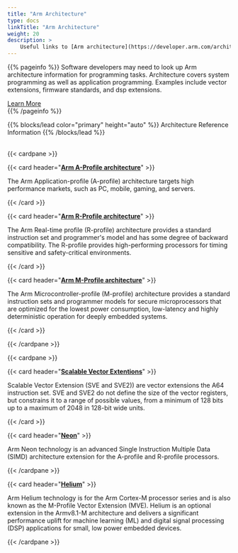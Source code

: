 ```yaml
---
title: "Arm Architecture"
type: docs
linkTitle: "Arm Architecture"
weight: 20
description: >
    Useful links to [Arm architecture](https://developer.arm.com/architectures#aq=%40navigationhierarchiescategories%3D%3D%22Architecture%20products%22%20AND%20%40navigationhierarchiescontenttype%3D%3D%22Product%20Information%22&numberOfResults=48) documents for software developers and other useful articles about the architecture.
---
```


{{% pageinfo %}}
Software developers may need to look up Arm architecture information for programming tasks. Architecture covers system programming as well as application programming. Examples include vector extensions, firmware standards, and dsp extensions. <br>
<div class="col text-center">
        <a href="/ml" class="btn btn-primary">Learn More</a>
        </div>
{{% /pageinfo %}}

{{% blocks/lead color="primary" height="auto" %}}
Architecture Reference Information
{{% /blocks/lead %}}

<br>
{{< cardpane >}}

{{< card header="**[Arm A-Profile architecture](https://https://developer.arm.com/Architectures/A-Profile%20Architecture)**" >}}

The Arm Application-profile (A-profile) architecture targets high performance markets, such as PC, mobile, gaming, and servers.

{{< /card >}}

{{< card header="**[Arm R-Profile architecture](https://developer.arm.com/Architectures/R-Profile%20Architecture)**" >}}

The Arm Real-time profile (R-profile) architecture provides a standard instruction set and programmer's model and has some degree of backward compatibility. The R-profile provides high-performing processors for timing sensitive and safety-critical environments. 

{{< /card >}}

{{< card header="**[Arm M-Profile architecture](https://developer.arm.com/Architectures/M-Profile%20Architecture)**" >}}

The Arm Microcontroller-profile (M-profile) architecture provides a standard instruction sets and programmer models for secure microprocessors that are optimized for the lowest power consumption, low-latency and highly deterministic operation for deeply embedded systems.

{{< /card >}}

{{< /cardpane >}}

{{< cardpane >}}

{{< card header="**[Scalable Vector Extentions](https://developer.arm.com/Architectures/Scalable%20Vector%20Extensions)**" >}}

Scalable Vector Extension (SVE and SVE2)) are vector extensions the A64 instruction set. SVE and SVE2 do not define the size of the vector registers, but constrains it to a range of possible values, from a minimum of 128 bits up to a maximum of 2048 in 128-bit wide units.

{{< /card >}}

{{< card header="**[Neon](https://developer.arm.com/Architectures/Neon)**" >}}

Arm Neon technology is an advanced Single Instruction Multiple Data (SIMD) architecture extension for the A-profile and R-profile processors.

{{< /cardpane >}}

{{< card header="**[Helium](https://developer.arm.com/Architectures/Helium)**" >}}

Arm Helium technology is for the Arm Cortex-M processor series and is also known as the M-Profile Vector Extension (MVE). Helium is an optional extension in the Armv8.1-M architecture and delivers a significant performance uplift for machine learning (ML) and digital signal processing (DSP) applications for small, low power embedded devices.

{{< /cardpane >}}

